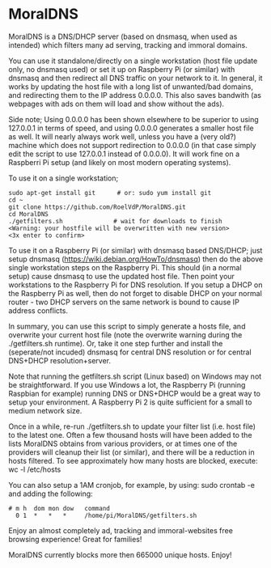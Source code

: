 # MoralDNS
MoralDNS is a DNS/DHCP server (based on dnsmasq, when used as intended) which filters many ad serving, tracking and immoral domains. 

You can use it standalone/directly on a single workstation (host file update only, no dnsmasq used) or set it up on Raspberry Pi (or similar) with dnsmasq and then redirect all DNS traffic on your network to it. In general, it works by updating the host file with a long list of unwanted/bad domains, and redirecting them to the IP address 0.0.0.0. This also saves bandwith (as webpages with ads on them will load and show without the ads). 

Side note; Using 0.0.0.0 has been shown elsewhere to be superior to using 127.0.0.1 in terms of speed, and using 0.0.0.0 generates a smaller host file as well. It will nearly always work well, unless you have a (very old?) machine which does not support redirection to 0.0.0.0 (in that case simply edit the script to use 127.0.0.1 instead of 0.0.0.0). It will work fine on a Raspberri Pi setup (and likely on most modern operating systems).

To use it on a single workstation;

    sudo apt-get install git      # or: sudo yum install git
    cd ~
    git clone https://github.com/RoelVdP/MoralDNS.git
    cd MoralDNS
    ./getfilters.sh              # wait for downloads to finish
    <Warning: your hostfile will be overwritten with new version>
    <3x enter to confirm>

To use it on a Raspberry Pi (or similar) with dnsmasq based DNS/DHCP; just setup dnsmasq (https://wiki.debian.org/HowTo/dnsmasq) then do the above single workstation steps on the Raspberry Pi. This should (in a normal setup) cause dnsmasq to use the updated host file. Then point your workstations to the Raspberry Pi for DNS resolution. If you setup a DHCP on the Raspberry Pi as well, then do not forget to disable DHCP on your normal router - two DHCP servers on the same network is bound to cause IP address conflicts.

In summary, you can use this script to simply generate a hosts file, and overwrite your current host file (note the overwrite warning during the ./getfilters.sh runtime). Or, take it one step further and install the (seperate/not incuded) dnsmasq for central DNS resolution or for central DNS+DHCP resolution+server.

Note that running the getfilters.sh script (Linux based) on Windows may not be straightforward. If you use Windows a lot, the Raspberry Pi (running Raspbian for example) running DNS or DNS+DHCP would be a great way to setup your environment. A Raspberry Pi 2 is quite sufficient for a small to medium network size.

Once in a while, re-run ./getfilters.sh to update your filter list (i.e. host file) to the latest one. Often a few thousand hosts will have been added to the lists MoralDNS obtains from various providers, or at times one of the providers will cleanup their list (or similar), and there will be a reduction in hosts filtered. To see approximately how many hosts are blocked, execute:  wc -l /etc/hosts

You can also setup a 1AM cronjob, for example, by using:  sudo crontab -e  and adding the following:

    # m h  dom mon dow   command
      0 1  *   *   *     /home/pi/MoralDNS/getfilters.sh

Enjoy an almost completely ad, tracking and immoral-websites free browsing experience! Great for families! 

MoralDNS currently blocks more then 665000 unique hosts. Enjoy!

